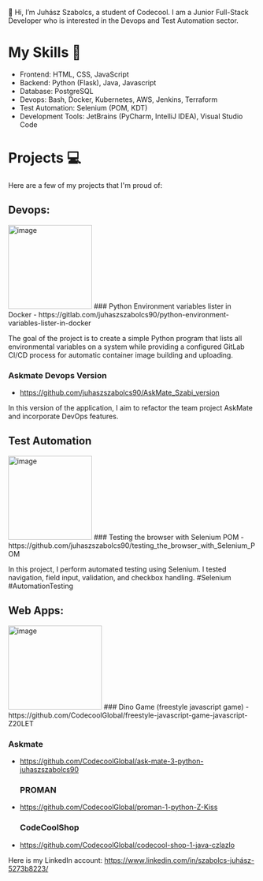 👋 Hi, I’m Juhász Szabolcs, a student of Codecool. I am a Junior Full-Stack Developer who is interested in the Devops and Test Automation sector.

 # My Skills 🚀
- Frontend: HTML, CSS, JavaScript
- Backend: Python (Flask), Java, Javascript
- Database: PostgreSQL
- Devops: Bash, Docker, Kubernetes, AWS, Jenkins, Terraform
- Test Automation: Selenium (POM, KDT)
- Development Tools: JetBrains (PyCharm, IntelliJ IDEA), Visual Studio Code

# Projects 💻
Here are a few of my projects that I'm proud of:

## Devops:
<img src="https://octopus.com/devops/i/x/octopus-devops-infinity.png" alt="image" width="170" height="170">
### Python Environment variables lister in Docker
- https://gitlab.com/juhaszszabolcs90/python-environment-variables-lister-in-docker
  
The goal of the project is to create a simple Python program that lists all environmental
variables on a system while providing a configured GitLab CI/CD process for automatic
container image building and uploading.

  ### Askmate Devops Version
- https://github.com/juhaszszabolcs90/AskMate_Szabi_version
  
In this version of the application, I aim to refactor the team project AskMate and
incorporate DevOps features.

## Test Automation
<img src="https://www.softwaretestinghelp.com/wp-content/qa/uploads/2020/05/DevOps-in-a-Selenium-Testing.png" alt="image" width="170" height="170">
 ### Testing the browser with Selenium POM
- https://github.com/juhaszszabolcs90/testing_the_browser_with_Selenium_POM

In this project, I perform automated testing using Selenium. I tested navigation, field input, validation, and checkbox handling. #Selenium #AutomationTesting

## Web Apps:
<img src="https://marketing.celestialsys.com/wp-content/uploads/2019/07/blog7.jpg" alt="image" width="190" height="170">
  ### Dino Game (freestyle javascript game)
- https://github.com/CodecoolGlobal/freestyle-javascript-game-javascript-Z20LET
  
  ### Askmate
- https://github.com/CodecoolGlobal/ask-mate-3-python-juhaszszabolcs90
  
  ### PROMAN
- https://github.com/CodecoolGlobal/proman-1-python-Z-Kiss
  
  ### CodeCoolShop
- https://github.com/CodecoolGlobal/codecool-shop-1-java-czlazlo

Here is my LinkedIn account: https://www.linkedin.com/in/szabolcs-juhász-5273b8223/
